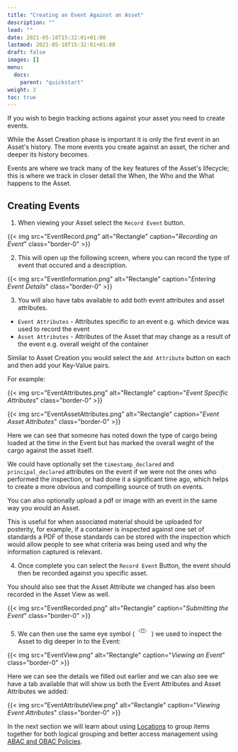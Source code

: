 ```yaml
---
title: "Creating an Event Against an Asset"
description: ""
lead: ""
date: 2021-05-18T15:32:01+01:00
lastmod: 2021-05-18T15:32:01+01:00
draft: false
images: []
menu:
  docs:
    parent: "quickstart"
weight: 3
toc: true
---
```


If you wish to begin tracking actions against your asset you need to create events.

While the Asset Creation phase is important it is only the first event in an Asset's history. The more events you create against an asset, the richer and deeper its history becomes.

Events are where we track many of the key features of the Asset's lifecycle; this is where we track in closer detail the When, the Who and the What happens to the Asset.

## Creating Events

1. When viewing your Asset select the `Record Event` button.

{{< img src="EventRecord.png" alt="Rectangle" caption="<em>Recording an Event</em>" class="border-0" >}}

2. This will open up the following screen, where you can record the type of event that occured and a description.

{{< img src="EventInformation.png" alt="Rectangle" caption="<em>Entering Event Details</em>" class="border-0" >}}

3. You will also have tabs available to add both event attributes and asset attributes.

* `Event Attributes` - Attributes specific to an event e.g. which device was used to record the event
* `Asset Attributes` - Attributes of the Asset that may change as a result of the event e.g. overall weight of the container

Similar to Asset Creation you would select the `Add Attribute` button on each and then add your Key-Value pairs.

For example:

{{< img src="EventAttributes.png" alt="Rectangle" caption="<em>Event Specific Attributes</em>" class="border-0" >}}

{{< img src="EventAssetAttributes.png" alt="Rectangle" caption="<em>Event Asset Attributes</em>" class="border-0" >}}

Here we can see that someone has noted down the type of cargo being loaded at the time in the Event but has marked the overall weght of the cargo against the asset itself.

We could have optionally set the `timestamp_declared` and `principal_declared` attributes on the event if we were not the ones who performed the inspection, or had done it a significant time ago, which helps to create a more obvious and compelling source of truth on events.

You can also optionally upload a pdf or image with an event in the same way you would an Asset. 

This is useful for when associated material should be uploaded for posterity, for example, if a container is inspected against one set of standards a PDF of those standards can be stored with the inspection which would allow people to see what criteria was being used and why the information captured is relevant.

4. Once complete you can select the `Record Event` Button, the event should then be recorded against you specific asset.

You should also see that the Asset Attribute we changed has also been recorded in the Asset View as well.

{{< img src="EventRecorded.png" alt="Rectangle" caption="<em>Submitting the Event</em>" class="border-0" >}}

5. We can then use the same eye symbol ( ![](EyeSymbol.png) ) we used to inspect the Asset to dig deeper in to the Event:

{{< img src="EventView.png" alt="Rectangle" caption="<em>Viewing an Event</em>" class="border-0" >}}

Here we can see the details we filled out earlier and we can also see we have a tab available that will show us both the Event Attributes and Asset Attributes we added:

{{< img src="EventAttributeView.png" alt="Rectangle" caption="<em>Viewing Event Attributes</em>" class="border-0" >}}

In the next section we will learn about using [Locations](../../locations/locations-overview) to group items together for both logical grouping and better access management using [ABAC and OBAC Policies](../../iam-policies/iam-policies-overview).

